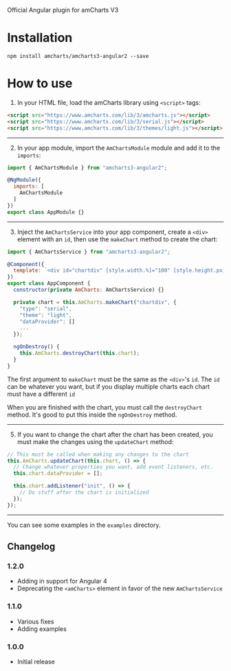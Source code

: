 Official Angular plugin for amCharts V3

Installation
============

```
npm install amcharts/amcharts3-angular2 --save
```

How to use
==========

1) In your HTML file, load the amCharts library using `<script>` tags:

```html
<script src="https://www.amcharts.com/lib/3/amcharts.js"></script>
<script src="https://www.amcharts.com/lib/3/serial.js"></script>
<script src="https://www.amcharts.com/lib/3/themes/light.js"></script>
```

----

2) In your app module, import the `AmChartsModule` module and add it to the `imports`:

```js
import { AmChartsModule } from "amcharts3-angular2";

@NgModule({
  imports: [
    AmChartsModule
  ]
})
export class AppModule {}
```

----

3) Inject the `AmChartsService` into your app component, create a `<div>` element with an `id`, then use the `makeChart` method to create the chart:

```js
import { AmChartsService } from "amcharts3-angular2";

@Component({
  template: `<div id="chartdiv" [style.width.%]="100" [style.height.px]="500"></div>`
})
export class AppComponent {
  constructor(private AmCharts: AmChartsService) {}

  private chart = this.AmCharts.makeChart("chartdiv", {
    "type": "serial",
    "theme": "light",
    "dataProvider": []
    ...
  });

  ngOnDestroy() {
    this.AmCharts.destroyChart(this.chart);
  }
}
```

The first argument to `makeChart` must be the same as the `<div>`'s `id`. The `id` can be whatever you want, but if you display multiple charts each chart must have a different `id`

When you are finished with the chart, you must call the `destroyChart` method. It's good to put this inside the `ngOnDestroy` method.

----

5) If you want to change the chart after the chart has been created, you must make the changes using the `updateChart` method:

```js
// This must be called when making any changes to the chart
this.AmCharts.updateChart(this.chart, () => {
  // Change whatever properties you want, add event listeners, etc.
  this.chart.dataProvider = [];

  this.chart.addListener("init", () => {
    // Do stuff after the chart is initialized
  });
});
```

----

You can see some examples in the `examples` directory.

## Changelog

### 1.2.0
* Adding in support for Angular 4
* Deprecating the `<amCharts>` element in favor of the new `AmChartsService`

### 1.1.0
* Various fixes
* Adding examples

### 1.0.0
* Initial release
